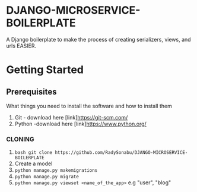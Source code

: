 # DJANGO-MICROSERVICE-BOILERPLATE
A Django boilerplate to make the process of creating serializers, views, and urls EASIER.

# Getting Started
## Prerequisites
What things you need to install the software and how to install them
1. Git - download here [link]https://git-scm.com/
2. Python -download here [link]https://www.python.org/


### CLONING 
1. `bash git clone https://github.com/RadySonabu/DJANGO-MICROSERVICE-BOILERPLATE`
3. Create a model
4. `python manage.py makemigrations`
5. `python manage.py migrate`
6. `python manage.py viewset <name_of_the_app>` e.g "user", "blog"
